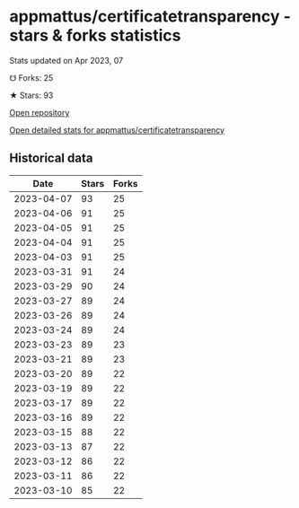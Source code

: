 # appmattus/certificatetransparency - stars & forks statistics

Stats updated on Apr 2023, 07

☋ Forks: 25

★ Stars: 93

[Open repository](https://github.com/appmattus/certificatetransparency)

[Open detailed stats for appmattus/certificatetransparency](https://reviewgithub.com/rep/appmattus/certificatetransparency)

## Historical data
| Date | Stars | Forks |
|------|-------|-------|
| 2023-04-07 | 93 | 25 | 
| 2023-04-06 | 91 | 25 | 
| 2023-04-05 | 91 | 25 | 
| 2023-04-04 | 91 | 25 | 
| 2023-04-03 | 91 | 25 | 
| 2023-03-31 | 91 | 24 | 
| 2023-03-29 | 90 | 24 | 
| 2023-03-27 | 89 | 24 | 
| 2023-03-26 | 89 | 24 | 
| 2023-03-24 | 89 | 24 | 
| 2023-03-23 | 89 | 23 | 
| 2023-03-21 | 89 | 23 | 
| 2023-03-20 | 89 | 22 | 
| 2023-03-19 | 89 | 22 | 
| 2023-03-17 | 89 | 22 | 
| 2023-03-16 | 89 | 22 | 
| 2023-03-15 | 88 | 22 | 
| 2023-03-13 | 87 | 22 | 
| 2023-03-12 | 86 | 22 | 
| 2023-03-11 | 86 | 22 | 
| 2023-03-10 | 85 | 22 | 

